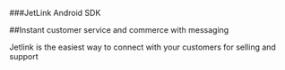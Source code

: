 ###JetLink Android SDK

##Instant customer service and commerce with messaging

Jetlink is the easiest way to connect with your customers for selling and support